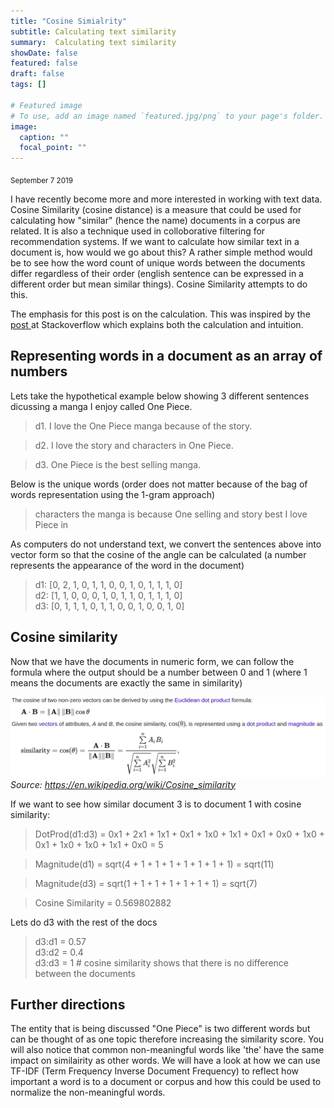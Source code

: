 ```yaml
---
title: "Cosine Simialrity"
subtitle: Calculating text similarity
summary:  Calculating text similarity
showDate: false
featured: false
draft: false
tags: []

# Featured image
# To use, add an image named `featured.jpg/png` to your page's folder. 
image:
  caption: ""
  focal_point: ""
---
```

<sub>September 7 2019</sub>

I have recently become more and more interested in working with text data. Cosine Similarity (cosine distance) is a measure that could be used for calculating how "similar" (hence the name) documents in a corpus are related. It is also a technique used in colloborative filtering for recommendation systems. If we want to calculate how similar text in a document is, how would we go about this? A rather simple method would be to see how the word count of unique words between the documents differ regardless of their order (english sentence can be expressed in a different order but mean similar things). Cosine Similarity attempts to do this. 

The emphasis for this post is on the calculation. This was inspired by the <a href="https://stackoverflow.com/questions/1746501/can-someone-give-an-example-of-cosine-similarity-in-a-very-simple-graphical-wa"> post </a> at Stackoverflow which explains both the calculation and intuition.

## Representing words in a document as an array of numbers 

Lets take the hypothetical example below showing 3 different sentences dicussing a manga I enjoy called One Piece.

> d1. I love the One Piece manga because of the story. <br>

> d2. I love the story and characters in One Piece. <br>

> d3. One Piece is the best selling manga.  <br>


Below is the unique words (order does not matter because of the bag of words representation using the 1-gram approach)

> characters the manga is because One selling and story best I love Piece in

As computers do not understand text, we convert the sentences above into vector form so that the cosine of the angle can be calculated (a number represents the appearance of the word in the document)

> d1: [0, 2, 1, 0, 1, 1, 0, 0, 1, 0, 1, 1, 1, 0] <br>
> d2: [1, 1, 0, 0, 0, 1, 0, 1, 1, 0, 1, 1, 1, 0] <br>
> d3: [0, 1, 1, 1, 0, 1, 1, 0, 0, 1, 0, 0, 1, 0]

## Cosine similarity 
Now that we have the documents in numeric form, we can follow the formula where the output should be a number between 0 and 1 (where 1 means the documents are exactly the same in similarity) 

![png](./formulaCosineSimilarity.png) 
*Source: https://en.wikipedia.org/wiki/Cosine_similarity*


If we want to see how similar document 3 is to document 1 with cosine similarity:

> DotProd(d1:d3) = 0x1 + 2x1 + 1x1 + 0x1 + 1x0 + 1x1 + 0x1 + 0x0 + 1x0 + 0x1 + 1x0 + 1x0 + 1x1 + 0x0 = 5 <br>

> Magnitude(d1) = sqrt(4 + 1 + 1 + 1 + 1 + 1 + 1 + 1) = sqrt(11) <br>

> Magnitude(d3) =  sqrt(1 + 1 + 1 + 1 + 1 + 1 + 1) = sqrt(7) <br>

> Cosine Similarity = 0.569802882

Lets do d3 with the rest of the docs

> d3:d1 = 0.57 <br>
> d3:d2 = 0.4 <br>
> d3:d3 = 1 # cosine similarity shows that there is no difference between the documents

## Further directions
The entity that is being discussed "One Piece" is two different words but can be thought of as one topic therefore increasing the similarity score.
You will also notice that common non-meaningful words like 'the' have the same impact on similairity as other words. We will have a look at how we can use TF-IDF (Term Frequency Inverse Document Frequency) to reflect how important a word is to a document or corpus and how this could be used to normalize the non-meaningful words.
